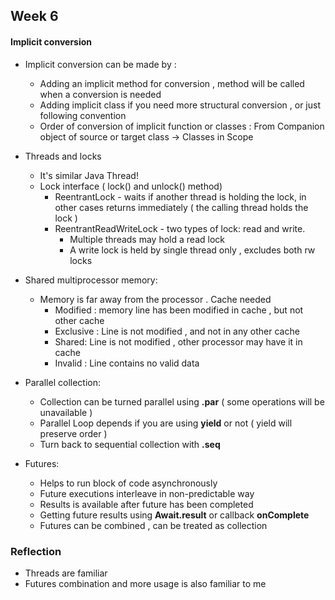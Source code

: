 ## Week 6


#### Implicit conversion
- Implicit conversion can be made by :
    - Adding an implicit method for conversion , method will be called when a conversion is needed
    - Adding implicit class if you need more structural conversion , or just following convention
    - Order of conversion of implicit function or classes : From Companion object of source or target class -> Classes in Scope

- Threads and locks 
    - It's similar Java Thread!
    - Lock interface ( lock() and unlock() method)
        - ReentrantLock - waits if another thread is holding the lock, in other cases returns immediately ( the calling thread holds the lock )
        - ReentrantReadWriteLock - two types of lock: read and write. 
            - Multiple threads may hold a read lock
            - A write lock is held by single thread only , excludes both rw locks


- Shared multiprocessor memory:
    - Memory is far away from the processor . Cache needed
        - Modified : memory line has been modified in cache , but not other cache
        - Exclusive : Line is not modified , and not in any other cache
        - Shared: Line is not modified , other processor may have it in cache
        - Invalid : Line contains no valid data

- Parallel collection:
    - Collection can be turned parallel using **.par** ( some operations will be unavailable )
    - Parallel Loop depends if you are using **yield** or not  ( yield will preserve order )
    - Turn back to sequential collection with **.seq**
    
- Futures:
    - Helps to run block of code asynchronously
    - Future executions interleave in non-predictable way
    - Results is available after future has been completed
    - Getting future results using **Await.result** or callback **onComplete**
    - Futures can be combined , can be treated as collection


### Reflection
- Threads are familiar
- Futures combination and more usage is also familiar to me
